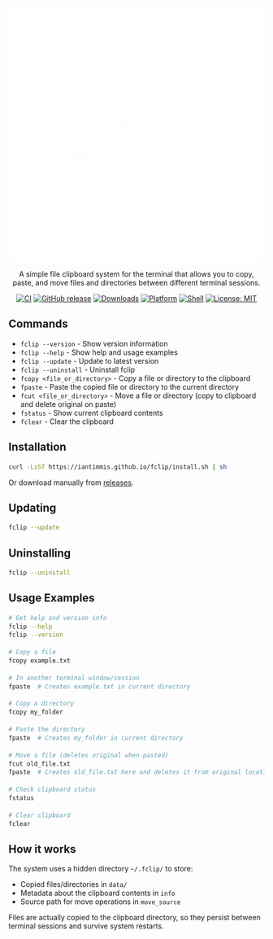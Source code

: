 <div align="center">
  <img src="docs/img/logo.png" width="500">
  <p>A simple file clipboard system for the terminal that allows you to copy, paste, and move files and directories between different terminal sessions.</p>

[![CI](https://github.com/iantimmis/fclip/workflows/Test/badge.svg)](https://github.com/iantimmis/fclip/actions)
[![GitHub release](https://img.shields.io/github/v/release/iantimmis/fclip)](https://github.com/iantimmis/fclip/releases)
[![Downloads](https://img.shields.io/github/downloads/iantimmis/fclip/total)](https://github.com/iantimmis/fclip/releases)
[![Platform](https://img.shields.io/badge/Platform-macOS%20%7C%20Linux-blue.svg)](https://github.com/iantimmis/fclip)
[![Shell](https://img.shields.io/badge/Shell-Bash-green.svg)](https://www.gnu.org/software/bash/)
[![License: MIT](https://img.shields.io/badge/License-MIT-yellow.svg)](https://opensource.org/licenses/MIT)

</div>

## Commands

- `fclip --version` - Show version information
- `fclip --help` - Show help and usage examples
- `fclip --update` - Update to latest version
- `fclip --uninstall` - Uninstall fclip
- `fcopy <file_or_directory>` - Copy a file or directory to the clipboard
- `fpaste` - Paste the copied file or directory to the current directory
- `fcut <file_or_directory>` - Move a file or directory (copy to clipboard and delete original on paste)
- `fstatus` - Show current clipboard contents
- `fclear` - Clear the clipboard

## Installation

```bash
curl -LsSf https://iantimmis.github.io/fclip/install.sh | sh
```

Or download manually from [releases](https://github.com/iantimmis/fclip/releases).

## Updating

```bash
fclip --update
```

## Uninstalling

```bash
fclip --uninstall
```

## Usage Examples

```bash
# Get help and version info
fclip --help
fclip --version

# Copy a file
fcopy example.txt

# In another terminal window/session
fpaste  # Creates example.txt in current directory

# Copy a directory
fcopy my_folder

# Paste the directory
fpaste  # Creates my_folder in current directory

# Move a file (deletes original when pasted)
fcut old_file.txt
fpaste  # Creates old_file.txt here and deletes it from original location

# Check clipboard status
fstatus

# Clear clipboard
fclear
```

## How it works

The system uses a hidden directory `~/.fclip/` to store:
- Copied files/directories in `data/`
- Metadata about the clipboard contents in `info`
- Source path for move operations in `move_source`

Files are actually copied to the clipboard directory, so they persist between terminal sessions and survive system restarts.
